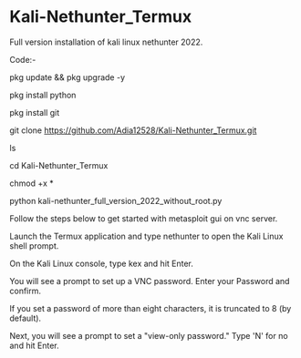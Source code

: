 # Kali-Nethunter_Termux
Full version installation of kali linux nethunter 2022.

Code:-

pkg update && pkg upgrade -y

pkg install python

pkg install git

git clone https://github.com/Adia12528/Kali-Nethunter_Termux.git

ls

cd Kali-Nethunter_Termux

chmod +x *

python kali-nethunter_full_version_2022_without_root.py

Follow the steps below to get started with metasploit gui on vnc server.

Launch the Termux application and type nethunter to open the Kali Linux shell prompt.

On the Kali Linux console, type kex and hit Enter.

You will see a prompt to set up a VNC password. Enter your Password and confirm.

If you set a password of more than eight characters, it is truncated to 8 (by default).

Next, you will see a prompt to set a "view-only password." Type 'N' for no and hit Enter.
